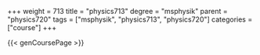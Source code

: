 +++
weight = 713
title = "physics713"
degree = "msphysik"
parent = "physics720"
tags = ["msphysik", "physics713", "physics720"]
categories = ["course"]
+++

{{< genCoursePage >}}
